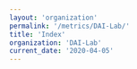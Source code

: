 ```yaml
---
layout: 'organization'
permalink: '/metrics/DAI-Lab/'
title: 'Index'
organization: 'DAI-Lab'
current_date: '2020-04-05'
---
```

